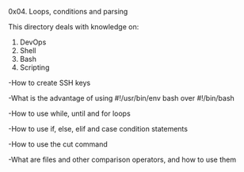 0x04. Loops, conditions and parsing

This directory deals with knowledge on:

1. DevOps
2. Shell
3. Bash
4. Scripting


-How to create SSH keys

-What is the advantage of using #!/usr/bin/env bash over #!/bin/bash

-How to use while, until and for loops

-How to use if, else, elif and case condition statements

-How to use the cut command

-What are files and other comparison operators, and how to use them
